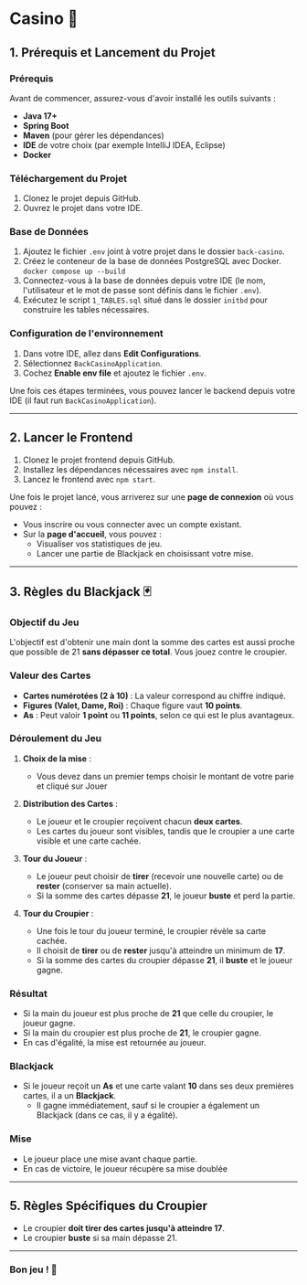 # Casino 🎰

## 1. Prérequis et Lancement du Projet

### Prérequis

Avant de commencer, assurez-vous d'avoir installé les outils suivants :
- **Java 17+**
- **Spring Boot**
- **Maven** (pour gérer les dépendances)
- **IDE** de votre choix (par exemple IntelliJ IDEA, Eclipse)
- **Docker**

### Téléchargement du Projet

1. Clonez le projet depuis GitHub.
2. Ouvrez le projet dans votre IDE.

### Base de Données

1. Ajoutez le fichier `.env` joint à votre projet dans le dossier `back-casino`.
2. Créez le conteneur de la base de données PostgreSQL avec Docker. `docker compose up --build`
3. Connectez-vous à la base de données depuis votre IDE (le nom, l'utilisateur et le mot de passe sont définis dans le fichier `.env`).
4. Exécutez le script `1_TABLES.sql` situé dans le dossier `initbd` pour construire les tables nécessaires.

### Configuration de l'environnement

1. Dans votre IDE, allez dans **Edit Configurations**.
2. Sélectionnez `BackCasinoApplication`.
3. Cochez **Enable env file** et ajoutez le fichier `.env`.

Une fois ces étapes terminées, vous pouvez lancer le backend depuis votre IDE (il faut run `BackCasinoApplication`).

---

## 2. Lancer le Frontend

1. Clonez le projet frontend depuis GitHub.
2. Installez les dépendances nécessaires avec `npm install`.
3. Lancez le frontend avec `npm start`.

Une fois le projet lancé, vous arriverez sur une **page de connexion** où vous pouvez :
- Vous inscrire ou vous connecter avec un compte existant.
- Sur la **page d'accueil**, vous pouvez :
  - Visualiser vos statistiques de jeu.
  - Lancer une partie de Blackjack en choisissant votre mise.

---

## 3. Règles du Blackjack 🃏

### Objectif du Jeu

L'objectif est d'obtenir une main dont la somme des cartes est aussi proche que possible de 21 **sans dépasser ce total**. Vous jouez contre le croupier.

### Valeur des Cartes

- **Cartes numérotées (2 à 10)** : La valeur correspond au chiffre indiqué.
- **Figures (Valet, Dame, Roi)** : Chaque figure vaut **10 points**.
- **As** : Peut valoir **1 point** ou **11 points**, selon ce qui est le plus avantageux.

### Déroulement du Jeu

1. **Choix de la mise** :
   - Vous devez dans un premier temps choisir le montant de votre parie et cliqué sur Jouer

2. **Distribution des Cartes** :
   - Le joueur et le croupier reçoivent chacun **deux cartes**.
   - Les cartes du joueur sont visibles, tandis que le croupier a une carte visible et une carte cachée.
   
3. **Tour du Joueur** :
   - Le joueur peut choisir de **tirer** (recevoir une nouvelle carte) ou de **rester** (conserver sa main actuelle).
   - Si la somme des cartes dépasse **21**, le joueur **buste** et perd la partie.
   
4. **Tour du Croupier** :
   - Une fois le tour du joueur terminé, le croupier révèle sa carte cachée.
   - Il choisit de **tirer** ou de **rester** jusqu'à atteindre un minimum de **17**.
   - Si la somme des cartes du croupier dépasse **21**, il **buste** et le joueur gagne.

### Résultat

- Si la main du joueur est plus proche de **21** que celle du croupier, le joueur gagne.
- Si la main du croupier est plus proche de **21**, le croupier gagne.
- En cas d'égalité, la mise est retournée au joueur.

### Blackjack

- Si le joueur reçoit un **As** et une carte valant **10** dans ses deux premières cartes, il a un **Blackjack**.
  - Il gagne immédiatement, sauf si le croupier a également un Blackjack (dans ce cas, il y a égalité).

### Mise

- Le joueur place une mise avant chaque partie.
- En cas de victoire, le joueur récupère sa mise doublée

---

## 5. Règles Spécifiques du Croupier

- Le croupier **doit tirer des cartes jusqu'à atteindre 17**.
- Le croupier **buste** si sa main dépasse 21.

---

### Bon jeu ! 🎉
